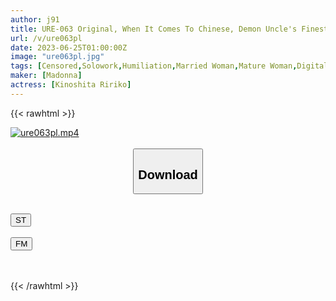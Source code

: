 ```yaml
---
author: j91
title: URE-063 Original, When It Comes To Chinese, Demon Uncle's Finest Exclusive Beautiful Mature Woman Ripe Komi "First" Appeared! !! Faithfully Live-action Of A Number Of Shame Training That Humiliates A Chaste Married Woman And Falls Into Pleasure! !! Kinoshita Ririko
url: /v/ure063pl
date: 2023-06-25T01:00:00Z
image: "ure063pl.jpg"
tags: [Censored,Solowork,Humiliation,Married Woman,Mature Woman,Digital Mosaic,Original Collaboration	 ]
maker: [Madonna]
actress: [Kinoshita Ririko]
---
```



{{< rawhtml >}}

<div class="video" data-videoid="6pkYpLWprMSLvm">
    <a href="javascript:;">
        <img src="/v/ure063pl/ure063pl.jpg" width="WIDTH" height="HEIGHT" alt="ure063pl.mp4" loading="lazy">
    </a>
</div>

<script type="text/javascript" src="https://j91.asia/asset/on-demand-st.js"></script>

<br>
  <link rel="stylesheet" href="https://j91.asia/asset/bs5.css">
  
  <center>
  <button class="btn btn-primary" type="button" data-bs-toggle="collapse" data-bs-target=".multi-collapse" aria-expanded="false" aria-controls="multiCollapseExample1 multiCollapseExample2"><h2>Download</h2></button></center>
</p>
<div class="row">
  <div class="col">
    <div class="collapse multi-collapse" id="multiCollapseExample1">
      <div class="card card-body">
	      	      <br>
<div class="buttons">  
<a href="https://streamtape.to/v/6pkYpLWprMSLvm" target="_blank"><button class="btn-hover color-3"><i class="fa fa-download"></i> ST</button></a></div>
    </div>
  </div>
</div>
  <div class="col">
    <div class="collapse multi-collapse" id="multiCollapseExample2">
      <div class="card card-body">
	      <br>
<div class="buttons">
    <a href="https://filemoon.sx/d/5g9uen5jtbfb" target="_blank"><button class="btn-hover color-8"><i class="fa fa-download"></i> FM</button></a></div>
<br><br>
      </div>
    </div>
  </div>
</div>

{{< /rawhtml >}}